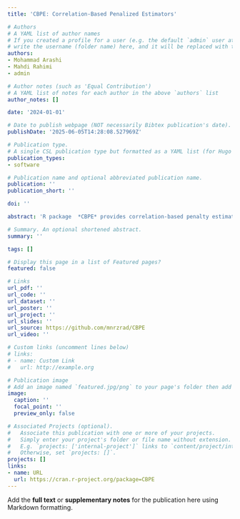 ```yaml
---
title: 'CBPE: Correlation-Based Penalized Estimators'

# Authors
# A YAML list of author names
# If you created a profile for a user (e.g. the default `admin` user at `content/authors/admin/`), 
# write the username (folder name) here, and it will be replaced with their full name and linked to their profile.
authors:
- Mohammad Arashi
- Mahdi Rahimi
- admin

# Author notes (such as 'Equal Contribution')
# A YAML list of notes for each author in the above `authors` list
author_notes: []

date: '2024-01-01'

# Date to publish webpage (NOT necessarily Bibtex publication's date).
publishDate: '2025-06-05T14:28:08.527969Z'

# Publication type.
# A single CSL publication type but formatted as a YAML list (for Hugo requirements).
publication_types:
- software

# Publication name and optional abbreviated publication name.
publication: ''
publication_short: ''

doi: ''

abstract: 'R package  *CBPE* provides correlation-based penalty estimators for both linear and logistic regression models by implementing a new regularization method.'

# Summary. An optional shortened abstract.
summary: ''

tags: []

# Display this page in a list of Featured pages?
featured: false

# Links
url_pdf: ''
url_code: ''
url_dataset: ''
url_poster: ''
url_project: ''
url_slides: ''
url_source: https://github.com/mnrzrad/CBPE
url_video: ''

# Custom links (uncomment lines below)
# links:
# - name: Custom Link
#   url: http://example.org

# Publication image
# Add an image named `featured.jpg/png` to your page's folder then add a caption below.
image:
  caption: ''
  focal_point: ''
  preview_only: false

# Associated Projects (optional).
#   Associate this publication with one or more of your projects.
#   Simply enter your project's folder or file name without extension.
#   E.g. `projects: ['internal-project']` links to `content/project/internal-project/index.md`.
#   Otherwise, set `projects: []`.
projects: []
links:
- name: URL
  url: https://cran.r-project.org/package=CBPE
---
```


Add the **full text** or **supplementary notes** for the publication here using Markdown formatting.
